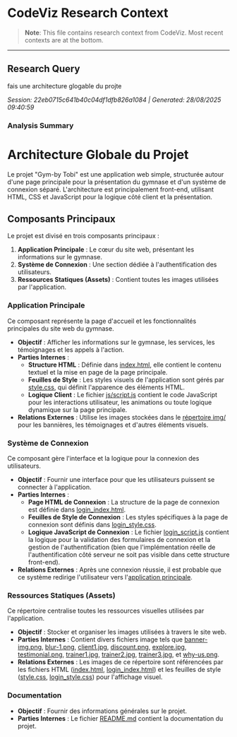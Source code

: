 # CodeViz Research Context

> **Note**: This file contains research context from CodeViz. Most recent contexts are at the bottom.

---

## Research Query

fais une architecture glogable du projte 

*Session: 22eb0715c641b40c04df1dfb826a1084 | Generated: 28/08/2025 09:40:59*

### Analysis Summary

# Architecture Globale du Projet

Le projet "Gym-by Tobi" est une application web simple, structurée autour d'une page principale pour la présentation du gymnase et d'un système de connexion séparé. L'architecture est principalement front-end, utilisant HTML, CSS et JavaScript pour la logique côté client et la présentation.

## Composants Principaux

Le projet est divisé en trois composants principaux :

1.  **Application Principale** : Le cœur du site web, présentant les informations sur le gymnase.
2.  **Système de Connexion** : Une section dédiée à l'authentification des utilisateurs.
3.  **Ressources Statiques (Assets)** : Contient toutes les images utilisées par l'application.

### Application Principale

Ce composant représente la page d'accueil et les fonctionnalités principales du site web du gymnase.

*   **Objectif** : Afficher les informations sur le gymnase, les services, les témoignages et les appels à l'action.
*   **Parties Internes** :
    *   **Structure HTML** : Définie dans [index.html](index.html), elle contient le contenu textuel et la mise en page de la page principale.
    *   **Feuilles de Style** : Les styles visuels de l'application sont gérés par [style.css](style.css), qui définit l'apparence des éléments HTML.
    *   **Logique Client** : Le fichier [js/script.js](js/script.js) contient le code JavaScript pour les interactions utilisateur, les animations ou toute logique dynamique sur la page principale.
*   **Relations Externes** : Utilise les images stockées dans le [répertoire img/](img/) pour les bannières, les témoignages et d'autres éléments visuels.

### Système de Connexion

Ce composant gère l'interface et la logique pour la connexion des utilisateurs.

*   **Objectif** : Fournir une interface pour que les utilisateurs puissent se connecter à l'application.
*   **Parties Internes** :
    *   **Page HTML de Connexion** : La structure de la page de connexion est définie dans [login_index.html](login_index.html).
    *   **Feuilles de Style de Connexion** : Les styles spécifiques à la page de connexion sont définis dans [login_style.css](login_style.css).
    *   **Logique JavaScript de Connexion** : Le fichier [login_script.js](login_script.js) contient la logique pour la validation des formulaires de connexion et la gestion de l'authentification (bien que l'implémentation réelle de l'authentification côté serveur ne soit pas visible dans cette structure front-end).
*   **Relations Externes** : Après une connexion réussie, il est probable que ce système redirige l'utilisateur vers l'[application principale](index.html).

### Ressources Statiques (Assets)

Ce répertoire centralise toutes les ressources visuelles utilisées par l'application.

*   **Objectif** : Stocker et organiser les images utilisées à travers le site web.
*   **Parties Internes** : Contient divers fichiers image tels que [banner-img.png](img/banner-img.png), [blur-1.png](img/blur-1.png), [client1.jpg](img/client1.jpg), [discount.png](img/discount.png), [explore.jpg](img/explore.jpg), [testimonial.png](img/testimonial.png), [trainer1.jpg](img/trainer1.jpg), [trainer2.jpg](img/trainer2.jpg), [trainer3.jpg](img/trainer3.jpg), et [why-us.png](img/why-us.png).
*   **Relations Externes** : Les images de ce répertoire sont référencées par les fichiers HTML ([index.html](index.html), [login_index.html](login_index.html)) et les feuilles de style ([style.css](style.css), [login_style.css](login_style.css)) pour l'affichage visuel.

### Documentation

*   **Objectif** : Fournir des informations générales sur le projet.
*   **Parties Internes** : Le fichier [README.md](README.md) contient la documentation du projet.

